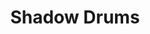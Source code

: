---
title: Shadow Drums
tags: [Documentation]
style: fill
color: warning
description: Using LDR with Arduino
external_url: https://docs.google.com/document/d/17ScJWxunaL8h4VB0UISPAZrrWklmaBhdzXQnIK0DZms/edit?usp=sharing
---